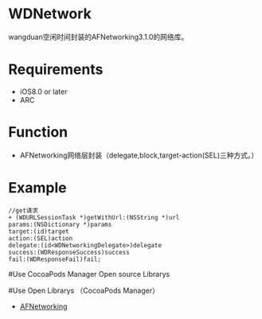# WDNetwork
wangduan空闲时间封装的AFNetworking3.1.0的网络库。
# Requirements
* iOS8.0 or later
* ARC


# Function 
* AFNetworking网络层封装（delegate,block,target-action(SEL)三种方式。）
# Example
```example
//get请求
+ (WDURLSessionTask *)getWithUrl:(NSString *)url
params:(NSDictionary *)params
target:(id)target
action:(SEL)action
delegate:(id<WDNetworkingDelegate>)delegate
success:(WDResponseSuccess)success
fail:(WDResponseFail)fail;
```
#Use CocoaPods Manager Open source Librarys

#Use Open Librarys （CocoaPods Manager）
* [AFNetworking](https://github.com/AFNetworking/AFNetworking.git)
